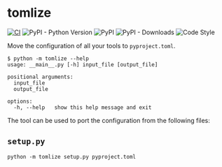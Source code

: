 # tomlize

[![CI](https://github.com/mariocj89/tomlizer/actions/workflows/valdiate.yaml/badge.svg)](https://github.com/mariocj89/tomlizer/actions/workflows/valdiate.yaml)
![PyPI - Python Version](https://img.shields.io/pypi/pyversions/tomlize)
![PyPI](https://img.shields.io/pypi/v/tomlize)
![PyPI - Downloads](https://img.shields.io/pypi/dm/tomlize)
![Code Style](https://img.shields.io/badge/code%20style-black,%20isort-000000.svg)

Move the configuration of all your tools to `pyproject.toml`.

```
$ python -m tomlize --help
usage: __main__.py [-h] input_file [output_file]

positional arguments:
  input_file
  output_file

options:
  -h, --help   show this help message and exit

```

The tool can be used to port the configuration from the following files:

## `setup.py`

```
python -m tomlize setup.py pyproject.toml
```